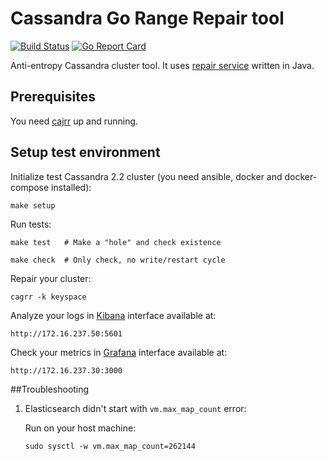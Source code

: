 Cassandra Go Range Repair tool
==============================
[![Build Status](https://travis-ci.org/skbkontur/cagrr.svg?branch=master)](https://travis-ci.org/skbkontur/cagrr)
[![Go Report Card](https://goreportcard.com/badge/github.com/skbkontur/cagrr)](https://goreportcard.com/report/github.com/skbkontur/cagrr)

Anti-entropy Cassandra cluster tool. It uses [repair service](https://github.com/skbkontur/cajrr) written in Java.

Prerequisites
-------------
You need [cajrr](https://github.com/skbkontur/cajrr) up and running.

Setup test environment
----------------------

Initialize test Cassandra 2.2 cluster (you need ansible, docker and docker-compose installed):

```
make setup
```

Run tests:

```
make test   # Make a "hole" and check existence
```
```
make check  # Only check, no write/restart cycle
```

Repair your cluster:

```
cagrr -k keyspace
```

Analyze your logs in [Kibana](https://github.com/elastic/kibana) interface available at:
```
http://172.16.237.50:5601
```

Check your metrics in [Grafana](https://github.com/grafana/grafana) interface available at:
```
http://172.16.237.30:3000
```

##Troubleshooting


1. Elasticsearch didn't start with `vm.max_map_count` error:

	Run on your host machine:
	```
	sudo sysctl -w vm.max_map_count=262144
	```
